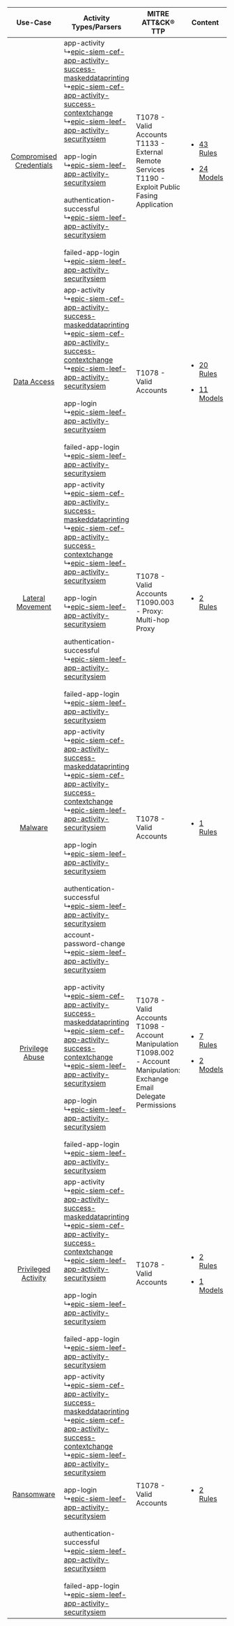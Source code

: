 |    Use-Case    | Activity Types/Parsers    | MITRE ATT&CK® TTP    | Content    |
|:----:| ---- | ---- | ---- |
| [Compromised Credentials](../../../UseCases/uc_compromised_credentials.md) |  app-activity<br> ↳[epic-siem-cef-app-activity-success-maskeddataprinting](Ps/pC_epicsiemcefappactivitysuccessmaskeddataprinting.md)<br> ↳[epic-siem-cef-app-activity-success-contextchange](Ps/pC_epicsiemcefappactivitysuccesscontextchange.md)<br> ↳[epic-siem-leef-app-activity-securitysiem](Ps/pC_epicsiemleefappactivitysecuritysiem.md)<br><br> app-login<br> ↳[epic-siem-leef-app-activity-securitysiem](Ps/pC_epicsiemleefappactivitysecuritysiem.md)<br><br> authentication-successful<br> ↳[epic-siem-leef-app-activity-securitysiem](Ps/pC_epicsiemleefappactivitysecuritysiem.md)<br><br> failed-app-login<br> ↳[epic-siem-leef-app-activity-securitysiem](Ps/pC_epicsiemleefappactivitysecuritysiem.md)<br> | T1078 - Valid Accounts<br>T1133 - External Remote Services<br>T1190 - Exploit Public Fasing Application<br>    | [<ul><li>43 Rules</li></ul><ul><li>24 Models</li></ul>](RM/r_m_epic_epic_siem_Compromised_Credentials.md) |
|    [Data Access](../../../UseCases/uc_data_access.md)    |  app-activity<br> ↳[epic-siem-cef-app-activity-success-maskeddataprinting](Ps/pC_epicsiemcefappactivitysuccessmaskeddataprinting.md)<br> ↳[epic-siem-cef-app-activity-success-contextchange](Ps/pC_epicsiemcefappactivitysuccesscontextchange.md)<br> ↳[epic-siem-leef-app-activity-securitysiem](Ps/pC_epicsiemleefappactivitysecuritysiem.md)<br><br> app-login<br> ↳[epic-siem-leef-app-activity-securitysiem](Ps/pC_epicsiemleefappactivitysecuritysiem.md)<br><br> failed-app-login<br> ↳[epic-siem-leef-app-activity-securitysiem](Ps/pC_epicsiemleefappactivitysecuritysiem.md)<br>    | T1078 - Valid Accounts<br>    | [<ul><li>20 Rules</li></ul><ul><li>11 Models</li></ul>](RM/r_m_epic_epic_siem_Data_Access.md)    |
|        [Lateral Movement](../../../UseCases/uc_lateral_movement.md)        |  app-activity<br> ↳[epic-siem-cef-app-activity-success-maskeddataprinting](Ps/pC_epicsiemcefappactivitysuccessmaskeddataprinting.md)<br> ↳[epic-siem-cef-app-activity-success-contextchange](Ps/pC_epicsiemcefappactivitysuccesscontextchange.md)<br> ↳[epic-siem-leef-app-activity-securitysiem](Ps/pC_epicsiemleefappactivitysecuritysiem.md)<br><br> app-login<br> ↳[epic-siem-leef-app-activity-securitysiem](Ps/pC_epicsiemleefappactivitysecuritysiem.md)<br><br> authentication-successful<br> ↳[epic-siem-leef-app-activity-securitysiem](Ps/pC_epicsiemleefappactivitysecuritysiem.md)<br><br> failed-app-login<br> ↳[epic-siem-leef-app-activity-securitysiem](Ps/pC_epicsiemleefappactivitysecuritysiem.md)<br> | T1078 - Valid Accounts<br>T1090.003 - Proxy: Multi-hop Proxy<br>    | [<ul><li>2 Rules</li></ul>](RM/r_m_epic_epic_siem_Lateral_Movement.md)    |
|    [Malware](../../../UseCases/uc_malware.md)    |  app-activity<br> ↳[epic-siem-cef-app-activity-success-maskeddataprinting](Ps/pC_epicsiemcefappactivitysuccessmaskeddataprinting.md)<br> ↳[epic-siem-cef-app-activity-success-contextchange](Ps/pC_epicsiemcefappactivitysuccesscontextchange.md)<br> ↳[epic-siem-leef-app-activity-securitysiem](Ps/pC_epicsiemleefappactivitysecuritysiem.md)<br><br> app-login<br> ↳[epic-siem-leef-app-activity-securitysiem](Ps/pC_epicsiemleefappactivitysecuritysiem.md)<br><br> authentication-successful<br> ↳[epic-siem-leef-app-activity-securitysiem](Ps/pC_epicsiemleefappactivitysecuritysiem.md)<br>    | T1078 - Valid Accounts<br>    | [<ul><li>1 Rules</li></ul>](RM/r_m_epic_epic_siem_Malware.md)    |
|         [Privilege Abuse](../../../UseCases/uc_privilege_abuse.md)         |  account-password-change<br> ↳[epic-siem-leef-app-activity-securitysiem](Ps/pC_epicsiemleefappactivitysecuritysiem.md)<br><br> app-activity<br> ↳[epic-siem-cef-app-activity-success-maskeddataprinting](Ps/pC_epicsiemcefappactivitysuccessmaskeddataprinting.md)<br> ↳[epic-siem-cef-app-activity-success-contextchange](Ps/pC_epicsiemcefappactivitysuccesscontextchange.md)<br> ↳[epic-siem-leef-app-activity-securitysiem](Ps/pC_epicsiemleefappactivitysecuritysiem.md)<br><br> app-login<br> ↳[epic-siem-leef-app-activity-securitysiem](Ps/pC_epicsiemleefappactivitysecuritysiem.md)<br><br> failed-app-login<br> ↳[epic-siem-leef-app-activity-securitysiem](Ps/pC_epicsiemleefappactivitysecuritysiem.md)<br>   | T1078 - Valid Accounts<br>T1098 - Account Manipulation<br>T1098.002 - Account Manipulation: Exchange Email Delegate Permissions<br> | [<ul><li>7 Rules</li></ul><ul><li>2 Models</li></ul>](RM/r_m_epic_epic_siem_Privilege_Abuse.md)    |
|     [Privileged Activity](../../../UseCases/uc_privileged_activity.md)     |  app-activity<br> ↳[epic-siem-cef-app-activity-success-maskeddataprinting](Ps/pC_epicsiemcefappactivitysuccessmaskeddataprinting.md)<br> ↳[epic-siem-cef-app-activity-success-contextchange](Ps/pC_epicsiemcefappactivitysuccesscontextchange.md)<br> ↳[epic-siem-leef-app-activity-securitysiem](Ps/pC_epicsiemleefappactivitysecuritysiem.md)<br><br> app-login<br> ↳[epic-siem-leef-app-activity-securitysiem](Ps/pC_epicsiemleefappactivitysecuritysiem.md)<br><br> failed-app-login<br> ↳[epic-siem-leef-app-activity-securitysiem](Ps/pC_epicsiemleefappactivitysecuritysiem.md)<br>    | T1078 - Valid Accounts<br>    | [<ul><li>2 Rules</li></ul><ul><li>1 Models</li></ul>](RM/r_m_epic_epic_siem_Privileged_Activity.md)       |
|    [Ransomware](../../../UseCases/uc_ransomware.md)    |  app-activity<br> ↳[epic-siem-cef-app-activity-success-maskeddataprinting](Ps/pC_epicsiemcefappactivitysuccessmaskeddataprinting.md)<br> ↳[epic-siem-cef-app-activity-success-contextchange](Ps/pC_epicsiemcefappactivitysuccesscontextchange.md)<br> ↳[epic-siem-leef-app-activity-securitysiem](Ps/pC_epicsiemleefappactivitysecuritysiem.md)<br><br> app-login<br> ↳[epic-siem-leef-app-activity-securitysiem](Ps/pC_epicsiemleefappactivitysecuritysiem.md)<br><br> authentication-successful<br> ↳[epic-siem-leef-app-activity-securitysiem](Ps/pC_epicsiemleefappactivitysecuritysiem.md)<br><br> failed-app-login<br> ↳[epic-siem-leef-app-activity-securitysiem](Ps/pC_epicsiemleefappactivitysecuritysiem.md)<br> | T1078 - Valid Accounts<br>    | [<ul><li>2 Rules</li></ul>](RM/r_m_epic_epic_siem_Ransomware.md)    |